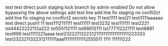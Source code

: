 test
test
direct push staging lock branch  by admin
enabled Do not allow bypassing the above settings
add test line
add line fix staging no confli2ct
add line fix staging no conflict2
secrets key 11
test1111
test21
test3111aaaaaa
test direct push1
11
test1112111111
test11111
test3232
test111111
test2221
tst44422222112a222
tst5551121111
tst66612111
tst777112221111
test8881
test999
test1111221aaaa
test2322211322312111111111111111111223333
test2322211322312111111aaa1111111111112555511
1111
111111222